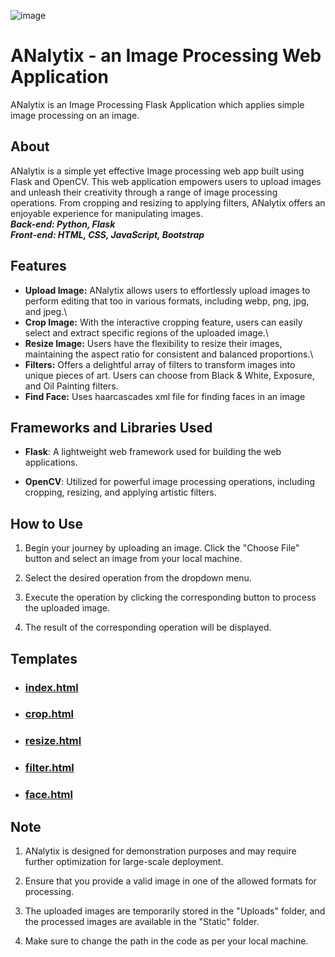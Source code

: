 ![image](https://github.com/Nbn03/Image-Processing-Tool/assets/136473086/7bfb043a-50cc-4d67-9da0-1492c8256cae)

# ANalytix - an Image Processing Web Application

ANalytix is an Image Processing Flask Application which applies simple image processing on an image.


## About
ANalytix is a simple yet effective Image processing web app built using Flask and OpenCV. This web application empowers users to upload images and unleash their creativity through a range of image processing operations. From cropping and resizing to applying filters, ANalytix offers an enjoyable experience for manipulating images.\
_**Back-end: Python, Flask**_ \
_**Front-end: HTML, CSS, JavaScript, Bootstrap**_
## Features
- **Upload Image:** ANalytix allows users to effortlessly upload images to perform editing that too in various formats, including webp, png, jpg, and jpeg.\
- **Crop Image:** With the interactive cropping feature, users can easily select and extract specific regions of the uploaded image.\
- **Resize Image:** Users have the flexibility to resize their images, maintaining the aspect ratio for consistent and balanced proportions.\
- **Filters:** Offers a delightful array of filters to transform images into unique pieces of art. Users can choose from Black & White, Exposure, and Oil Painting filters.
- **Find Face:** Uses haarcascades xml file for finding faces in an image
## Frameworks and Libraries Used
- **Flask**: A lightweight web framework used for building the web applications.

- **OpenCV**: Utilized for powerful image processing operations, including cropping, resizing, and applying artistic filters.
## How to Use
1. Begin your journey by uploading an image. Click the "Choose File" button and select an image from your local machine.

2. Select the desired operation from the dropdown menu.

3. Execute the operation by clicking the corresponding button to process the uploaded image.

4. The result of the corresponding operation will be displayed.

## Templates
- ### [index.html](https://github.com/Nbn03/Image-Processing-Tool/blob/main/templates/index.html)

- ### [crop.html](https://github.com/Nbn03/Image-Processing-Tool/blob/main/templates/crop.html)

- ### [resize.html](https://github.com/Nbn03/Image-Processing-Tool/blob/main/templates/resize.html)

- ### [filter.html](https://github.com/Nbn03/Image-Processing-Tool/blob/main/templates/filter.html)

- ### [face.html](https://github.com/Nbn03/Image-Processing-Tool/blob/main/templates/face.html)
## Note
1. ANalytix is designed for demonstration purposes and may require further optimization for large-scale deployment.

2. Ensure that you provide a valid image in one of the allowed formats for processing.

3. The uploaded images are temporarily stored in the "Uploads" folder, and the processed images are available in the "Static" folder.

4. Make sure to change the path in the code as per your local machine.
